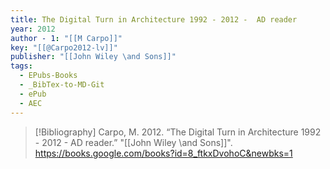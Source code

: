 ```yaml
---
title: The Digital Turn in Architecture 1992 - 2012 -  AD reader
year: 2012
author - 1: "[[M Carpo]]"
key: "[[@Carpo2012-lv]]"
publisher: "[[John Wiley \and Sons]]"
tags:
  - EPubs-Books
  - _BibTex-to-MD-Git
  - ePub
  - AEC
---
```


> [!Bibliography]
> Carpo, M. 2012. “The Digital Turn in Architecture 1992 - 2012 -  AD reader.” "[[John Wiley \and Sons]]". https://books.google.com/books?id=8_ftkxDvohoC&newbks=1
